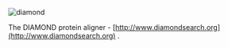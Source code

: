 ![diamond](http://www.diamondsearch.org/diamond_white_95px.png)

The DIAMOND protein aligner - [http://www.diamondsearch.org](http://www.diamondsearch.org)
.
